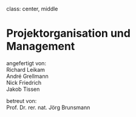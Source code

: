 class: center, middle    

# Projektorganisation und Management

angefertigt von:  
Richard Leikam  
André Grellmann  
Nick Friedrich  
Jakob Tissen  

<div>
betreut von:<br>
Prof. Dr. rer. nat. Jörg Brunsmann
</div>